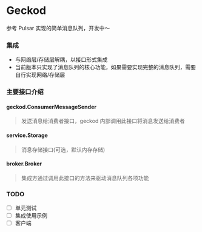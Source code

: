 # Geckod

参考 Pulsar 实现的简单消息队列，开发中～

### 集成
* 与网络层/存储层解耦，以接口形式集成
* 当前版本只实现了消息队列的核心功能，如果需要实现完整的消息队列，需要自行实现网络/存储层

### 主要接口介绍

#### geckod.ConsumerMessageSender

> 发送消息给消费者接口，geckod 内部调用此接口将消息发送给消费者

#### service.Storage

>  消息存储接口(可选，默认内存存储)

#### broker.Broker

> 集成方通过调用此接口的方法来驱动消息队列各项功能

### TODO
- [ ] 单元测试
- [ ] 集成使用示例
- [ ] 客户端